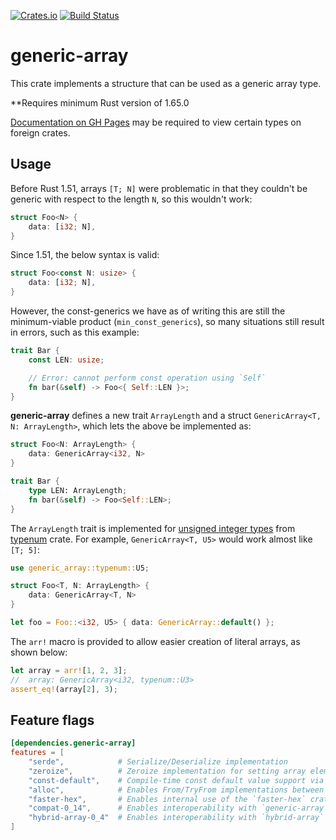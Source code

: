 [![Crates.io](https://img.shields.io/crates/v/generic-array.svg)](https://crates.io/crates/generic-array)
[![Build Status](https://github.com/fizyk20/generic-array/actions/workflows/CI.yml/badge.svg)](https://github.com/fizyk20/generic-array/actions/workflows/CI.yml)
# generic-array

This crate implements a structure that can be used as a generic array type.

**Requires minimum Rust version of 1.65.0

[Documentation on GH Pages](https://fizyk20.github.io/generic-array/generic_array/) may be required to view certain types on foreign crates.

## Usage

Before Rust 1.51, arrays `[T; N]` were problematic in that they couldn't be generic with respect to the length `N`, so this wouldn't work:

```rust
struct Foo<N> {
    data: [i32; N],
}
```

Since 1.51, the below syntax is valid:

```rust
struct Foo<const N: usize> {
    data: [i32; N],
}
```

However, the const-generics we have as of writing this are still the minimum-viable product (`min_const_generics`), so many situations still result in errors, such as this example:

```rust
trait Bar {
    const LEN: usize;

    // Error: cannot perform const operation using `Self`
    fn bar(&self) -> Foo<{ Self::LEN }>;
}
```

**generic-array** defines a new trait `ArrayLength` and a struct `GenericArray<T, N: ArrayLength>`, which lets the above be implemented as:

```rust
struct Foo<N: ArrayLength> {
    data: GenericArray<i32, N>
}

trait Bar {
    type LEN: ArrayLength;
    fn bar(&self) -> Foo<Self::LEN>;
}
```

The `ArrayLength` trait is implemented for [unsigned integer types](http://fizyk20.github.io/generic-array/typenum/uint/index.html) from [typenum](http://fizyk20.github.io/generic-array/typenum/index.html) crate. For example, `GenericArray<T, U5>` would work almost like `[T; 5]`:

```rust
use generic_array::typenum::U5;

struct Foo<T, N: ArrayLength> {
    data: GenericArray<T, N>
}

let foo = Foo::<i32, U5> { data: GenericArray::default() };
```

The `arr!` macro is provided to allow easier creation of literal arrays, as shown below:

```rust
let array = arr![1, 2, 3];
//  array: GenericArray<i32, typenum::U3>
assert_eq!(array[2], 3);
```

## Feature flags

```toml
[dependencies.generic-array]
features = [
    "serde",            # Serialize/Deserialize implementation
    "zeroize",          # Zeroize implementation for setting array elements to zero
    "const-default",    # Compile-time const default value support via trait
    "alloc",            # Enables From/TryFrom implementations between GenericArray and Vec<T>/Box<[T]>
    "faster-hex",       # Enables internal use of the `faster-hex` crate for faster hex encoding via SIMD
    "compat-0_14",      # Enables interoperability with `generic-array` 0.14
    "hybrid-array-0_4"  # Enables interoperability with `hybrid-array` 0.4
]
```